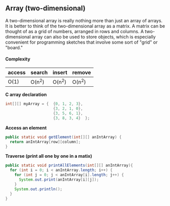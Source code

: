 ## Array (two-dimensional)
A two-dimensional array is really nothing more than just an array of arrays. It is better to think of the two-dimensional array as a 
matrix. A matrix can be thought of as a grid of numbers, arranged in rows and columns. A two-dimensional array can also be used to store objects, which is especially convenient for programming sketches that involve some sort of "grid" or "board."

#### Complexity
access | search | insert | remove 
---|---|---|---
O(1) | O(n<sup>2</sup>) | O(n<sup>2</sup>) | O(n<sup>2</sup>)

**C array declaration**
```java
int[][] myArray = {  {0, 1, 2, 3},
                     {3, 2, 1, 0},
                     {3, 5, 6, 1},
                     {3, 8, 3, 4}  };
```

**Access an element**
```java
public static void getElement(int[][] anIntArray) {
  return anIntArray[row][column];
}
```
**Traverse (print all one by one in a matix)**
```java
public static void printAllElements(int[][] anIntArray){
  for (int i = 0; i < anIntArray.length; i++) {
    for (int j = 0; j < anIntArray[i].length; j++) {
      System.out.print(anIntArray[i][j]);
    }
    System.out.println();
  }
}
```
